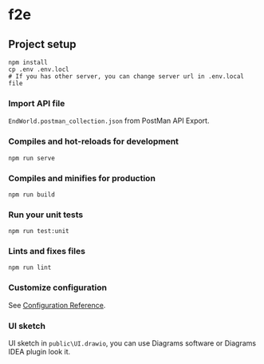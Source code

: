 # f2e

## Project setup
```
npm install
cp .env .env.locl
# If you has other server, you can change server url in .env.local file
```

### Import API file

`EndWorld.postman_collection.json` from PostMan API Export.

### Compiles and hot-reloads for development
```
npm run serve
```

### Compiles and minifies for production
```
npm run build
```

### Run your unit tests
```
npm run test:unit
```

### Lints and fixes files
```
npm run lint
```

### Customize configuration
See [Configuration Reference](https://cli.vuejs.org/config/).

### UI sketch

UI sketch in `public\UI.drawio`, you can use Diagrams software or Diagrams IDEA plugin look it.
